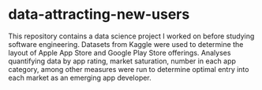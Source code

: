# data-attracting-new-users
This repository contains a data science project I worked on before studying software engineering. Datasets from Kaggle were used to determine the layout of Apple App Store and Google Play Store offerings. Analyses quantifying data by app rating, market saturation, number in each app category, among other measures were run to determine optimal entry into each market as an emerging app developer.
